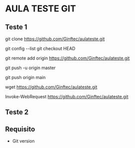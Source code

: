 # AULA TESTE GIT

## Teste 1

git clone https://github.com/Ginftec/aulateste.git

git config --list
git checkout HEAD <nome do arquivo>

git remote add origin https://github.com/Ginftec/aulateste.git

git push -u origin master

git push origin main


wget https://github.com/Ginftec/aulateste.git

Invoke-WebRequest https://github.com/Ginftec/aulateste.git

## Teste 2


## Requisito
- Git version